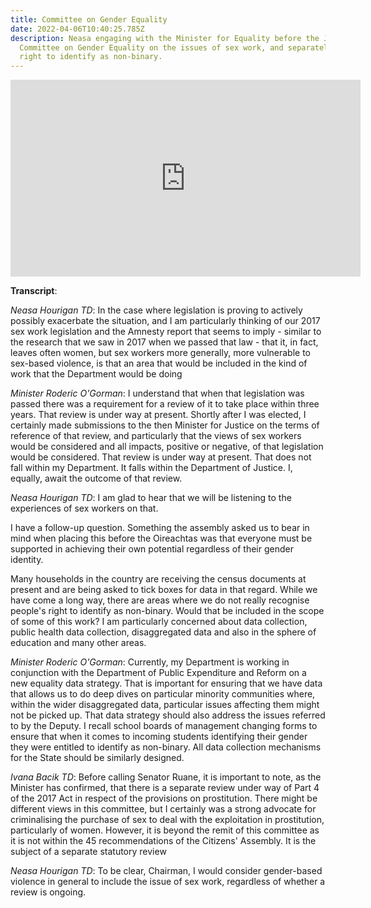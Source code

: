 ```yaml
---
title: Committee on Gender Equality
date: 2022-04-06T10:40:25.785Z
description: Neasa engaging with the Minister for Equality before the Joint
  Committee on Gender Equality on the issues of sex work, and separately the
  right to identify as non-binary.
---
```

<iframe width="560" height="315" src="https://www.youtube.com/embed/XCdEZ5vd1KY" title="YouTube video player" frameborder="0" allow="accelerometer; autoplay; clipboard-write; encrypted-media; gyroscope; picture-in-picture" allowfullscreen></iframe>

**Transcript**:

*Neasa Hourigan TD*: In the case where legislation is proving to actively possibly exacerbate the situation, and I am particularly thinking of our 2017 sex work legislation and the Amnesty report that seems to imply - similar to the research that we saw in 2017 when we passed that law - that it, in fact, leaves often women, but sex workers more generally, more vulnerable to sex-based violence, is that an area that would be included in the kind of work that the Department would be doing

*Minister Roderic O'Gorman*: I understand that when that legislation was passed there was a requirement for a review of it to take place within three years. That review is under way at present. Shortly after I was elected, I certainly made submissions to the then Minister for Justice on the terms of reference of that review, and particularly that the views of sex workers would be considered and all impacts, positive or negative, of that legislation would be considered. That review is under way at present. That does not fall within my Department. It falls within the Department of Justice. I, equally, await the outcome of that review.

*Neasa Hourigan TD*: I am glad to hear that we will be listening to the experiences of sex workers on that.

I have a follow-up question. Something the assembly asked us to bear in mind when placing this before the Oireachtas was that everyone must be supported in achieving their own potential regardless of their gender identity.

Many households in the country are receiving the census documents at present and are being asked to tick boxes for data in that regard. While we have come a long way, there are areas where we do not really recognise people's right to identify as non-binary. Would that be included in the scope of some of this work? I am particularly concerned about data collection, public health data collection, disaggregated data and also in the sphere of education and many other areas.

*Minister Roderic O'Gorman*: Currently, my Department is working in conjunction with the Department of Public Expenditure and Reform on a new equality data strategy. That is important for ensuring that we have data that allows us to do deep dives on particular minority communities where, within the wider disaggregated data, particular issues affecting them might not be picked up. That data strategy should also address the issues referred to by the Deputy. I recall school boards of management changing forms to ensure that when it comes to incoming students identifying their gender they were entitled to identify as non-binary. All data collection mechanisms for the State should be similarly designed.

[](https://www.oireachtas.ie/en/members/member/Ivana-Bacik.S.2007-07-23/)*Ivana Bacik TD*: Before calling Senator Ruane, it is important to note, as the Minister has confirmed, that there is a separate review under way of Part 4 of the 2017 Act in respect of the provisions on prostitution. There might be different views in this committee, but I certainly was a strong advocate for criminalising the purchase of sex to deal with the exploitation in prostitution, particularly of women. However, it is beyond the remit of this committee as it is not within the 45 recommendations of the Citizens' Assembly. It is the subject of a separate statutory review

*Neasa Hourigan TD*: To be clear, Chairman, I would consider gender-based violence in general to include the issue of sex work, regardless of whether a review is ongoing.